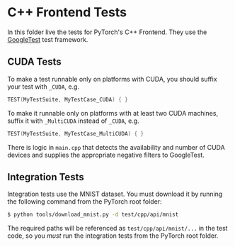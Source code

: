 # C++ Frontend Tests

In this folder live the tests for PyTorch's C++ Frontend. They use the
[GoogleTest](https://github.com/google/googletest) test framework.

## CUDA Tests

To make a test runnable only on platforms with CUDA, you should suffix your
test with `_CUDA`, e.g.

```cpp
TEST(MyTestSuite, MyTestCase_CUDA) { }
```

To make it runnable only on platforms with at least two CUDA machines, suffix
it with `_MultiCUDA` instead of `_CUDA`, e.g.

```cpp
TEST(MyTestSuite, MyTestCase_MultiCUDA) { }
```

There is logic in `main.cpp` that detects the availability and number of CUDA
devices and supplies the appropriate negative filters to GoogleTest.

## Integration Tests

Integration tests use the MNIST dataset. You must download it by running the
following command from the PyTorch root folder:

```sh
$ python tools/download_mnist.py -d test/cpp/api/mnist
```

The required paths will be referenced as `test/cpp/api/mnist/...` in the test
code, so you *must* run the integration tests from the PyTorch root folder.
